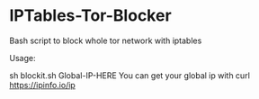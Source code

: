 # IPTables-Tor-Blocker
Bash script to block whole tor network with iptables

Usage:

sh blockit.sh Global-IP-HERE
You can get your global ip with 
curl https://ipinfo.io/ip
